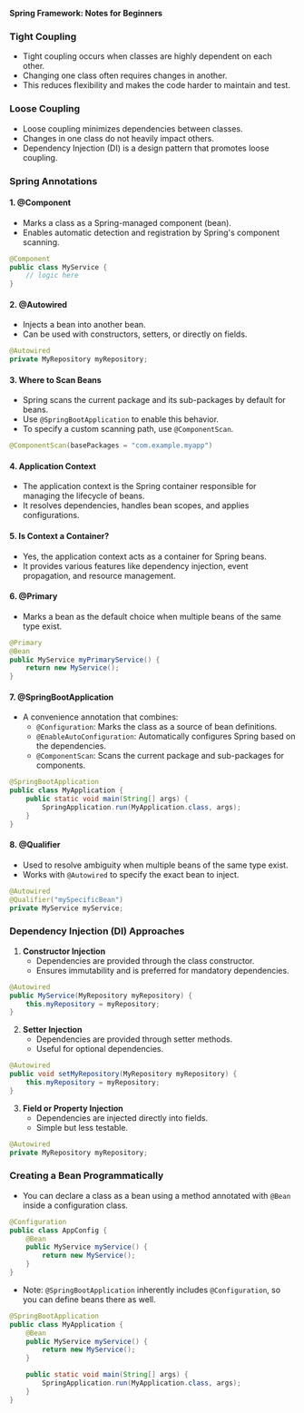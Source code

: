 **Spring Framework: Notes for Beginners**

### Tight Coupling
- Tight coupling occurs when classes are highly dependent on each other.
- Changing one class often requires changes in another.
- This reduces flexibility and makes the code harder to maintain and test.

### Loose Coupling
- Loose coupling minimizes dependencies between classes.
- Changes in one class do not heavily impact others.
- Dependency Injection (DI) is a design pattern that promotes loose coupling.

### Spring Annotations

#### 1. **@Component**
- Marks a class as a Spring-managed component (bean).
- Enables automatic detection and registration by Spring's component scanning.
```java
@Component
public class MyService {
    // logic here
}
```

#### 2. **@Autowired**
- Injects a bean into another bean.
- Can be used with constructors, setters, or directly on fields.
```java
@Autowired
private MyRepository myRepository;
```

#### 3. **Where to Scan Beans**
- Spring scans the current package and its sub-packages by default for beans.
- Use `@SpringBootApplication` to enable this behavior.
- To specify a custom scanning path, use `@ComponentScan`.
```java
@ComponentScan(basePackages = "com.example.myapp")
```

#### 4. **Application Context**
- The application context is the Spring container responsible for managing the lifecycle of beans.
- It resolves dependencies, handles bean scopes, and applies configurations.

#### 5. **Is Context a Container?**
- Yes, the application context acts as a container for Spring beans.
- It provides various features like dependency injection, event propagation, and resource management.

#### 6. **@Primary**
- Marks a bean as the default choice when multiple beans of the same type exist.
```java
@Primary
@Bean
public MyService myPrimaryService() {
    return new MyService();
}
```

#### 7. **@SpringBootApplication**
- A convenience annotation that combines:
  - `@Configuration`: Marks the class as a source of bean definitions.
  - `@EnableAutoConfiguration`: Automatically configures Spring based on the dependencies.
  - `@ComponentScan`: Scans the current package and sub-packages for components.
```java
@SpringBootApplication
public class MyApplication {
    public static void main(String[] args) {
        SpringApplication.run(MyApplication.class, args);
    }
}
```

#### 8. **@Qualifier**
- Used to resolve ambiguity when multiple beans of the same type exist.
- Works with `@Autowired` to specify the exact bean to inject.
```java
@Autowired
@Qualifier("mySpecificBean")
private MyService myService;
```

### Dependency Injection (DI) Approaches
1. **Constructor Injection**
   - Dependencies are provided through the class constructor.
   - Ensures immutability and is preferred for mandatory dependencies.
```java
@Autowired
public MyService(MyRepository myRepository) {
    this.myRepository = myRepository;
}
```

2. **Setter Injection**
   - Dependencies are provided through setter methods.
   - Useful for optional dependencies.
```java
@Autowired
public void setMyRepository(MyRepository myRepository) {
    this.myRepository = myRepository;
}
```

3. **Field or Property Injection**
   - Dependencies are injected directly into fields.
   - Simple but less testable.
```java
@Autowired
private MyRepository myRepository;
```

### Creating a Bean Programmatically
- You can declare a class as a bean using a method annotated with `@Bean` inside a configuration class.
```java
@Configuration
public class AppConfig {
    @Bean
    public MyService myService() {
        return new MyService();
    }
}
```

- Note: `@SpringBootApplication` inherently includes `@Configuration`, so you can define beans there as well.
```java
@SpringBootApplication
public class MyApplication {
    @Bean
    public MyService myService() {
        return new MyService();
    }

    public static void main(String[] args) {
        SpringApplication.run(MyApplication.class, args);
    }
}
```

